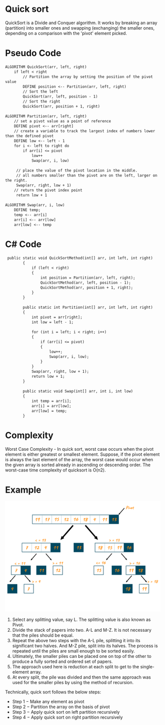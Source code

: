 # Quick sort
QuickSort is a Divide and Conquer algorithm. It works by breaking an array (partition) into smaller ones and swapping (exchanging) the smaller ones, depending on a comparison with the 'pivot' element picked.

# Pseudo Code
```
ALGORITHM QuickSort(arr, left, right)
    if left < right
        // Partition the array by setting the position of the pivot value
        DEFINE position <-- Partition(arr, left, right)
        // Sort the left
        QuickSort(arr, left, position - 1)
        // Sort the right
        QuickSort(arr, position + 1, right)

ALGORITHM Partition(arr, left, right)
    // set a pivot value as a point of reference
    DEFINE pivot <-- arr[right]
    // create a variable to track the largest index of numbers lower than the defined pivot
    DEFINE low <-- left - 1
    for i <- left to right do
        if arr[i] <= pivot
            low++
            Swap(arr, i, low)

     // place the value of the pivot location in the middle.
     // all numbers smaller than the pivot are on the left, larger on the right.
     Swap(arr, right, low + 1)
    // return the pivot index point
     return low + 1

ALGORITHM Swap(arr, i, low)
    DEFINE temp;
    temp <-- arr[i]
    arr[i] <-- arr[low]
    arr[low] <-- temp
```
# C# Code
```
 public static void QuickSortMethod(int[] arr, int left, int right)
        {
            if (left < right)
            {
                int position = Partition(arr, left, right);
                QuickSortMethod(arr, left, position - 1);
                QuickSortMethod(arr, position + 1, right);
            }
        }

        public static int Partition(int[] arr, int left, int right)
        {
            int pivot = arr[right];
            int low = left - 1;

            for (int i = left; i < right; i++)
            {
                if (arr[i] <= pivot)
                {
                    low++;
                    Swap(arr, i, low);
                }
            }
            Swap(arr, right, low + 1);
            return low + 1;
        }

        public static void Swap(int[] arr, int i, int low)
        {
            int temp = arr[i];
            arr[i] = arr[low];
            arr[low] = temp;
        }
```
# Complexity
Worst Case Complexity - In quick sort, worst case occurs when the pivot element is either greatest or smallest element. Suppose, if the pivot element is always the last element of the array, the worst case would occur when the given array is sorted already in ascending or descending order. The worst-case time complexity of quicksort is O(n2).

# Example
![](QS.png)
1. Select any splitting value, say L. The splitting value is also known as Pivot.
2. Divide the stack of papers into two. A-L and M-Z. It is not necessary that the piles should be equal.
3. Repeat the above two steps with the A-L pile, splitting it into its significant two halves. And M-Z pile, split into its halves. The process is repeated until the piles are small enough to be sorted easily.
4. Ultimately, the smaller piles can be placed one on top of the other to produce a fully sorted and ordered set of papers.
5. The approach used here is reduction at each split to get to the single-element array.
6. At every split, the pile was divided and then the same approach was used for the smaller piles by using the method of recursion.

Technically, quick sort follows the below steps:
- Step 1 − Make any element as pivot
- Step 2 − Partition the array on the basis of pivot
- Step 3 − Apply quick sort on left partition recursively
- Step 4 − Apply quick sort on right partition recursively
